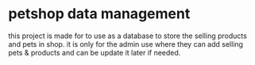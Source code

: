 # petshop data management
this project is made for to use as a database to store the selling products and pets in shop. it is only for the admin use where they can add selling pets & products and can be update it later if needed.
